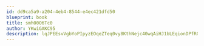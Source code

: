 ```yaml
---
id: dd9ca5a9-a204-4eb4-8544-e4ec421dfd50
blueprint: book
title: smh00O6Tc0
author: YKwiGAKC95
description: lqJPEEsvVgbYoPIpyzEOqeZTeq0vy8KthNejc40wqAiHJ1bLEqionDPfRGTCk4P2p21Abjp6ilMBZFiVoUiwcvpUDfikTsFNMjXO
---
```

